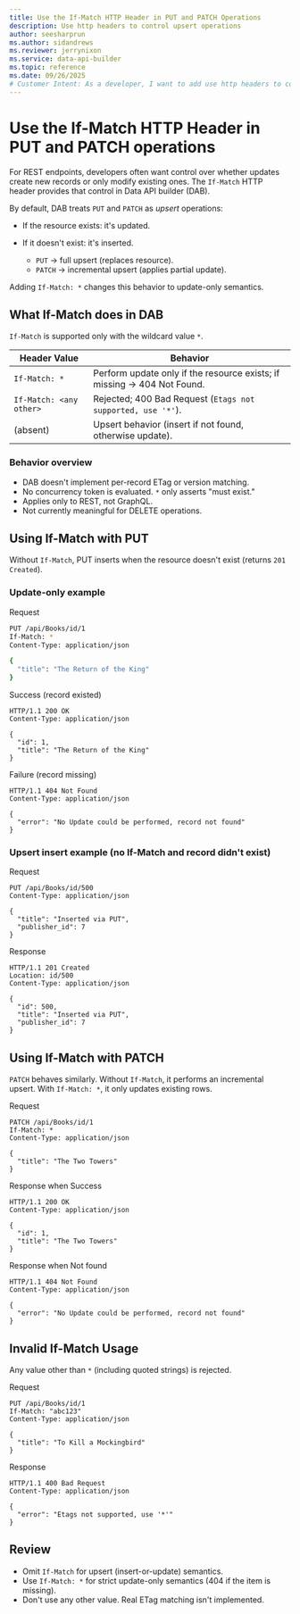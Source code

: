 ```yaml
---
title: Use the If-Match HTTP Header in PUT and PATCH Operations
description: Use http headers to control upsert operations
author: seesharprun
ms.author: sidandrews
ms.reviewer: jerrynixon
ms.service: data-api-builder
ms.topic: reference
ms.date: 09/26/2025
# Customer Intent: As a developer, I want to add use http headers to control PUT and PATCH operations.
---
```


# Use the If-Match HTTP Header in PUT and PATCH operations


For REST endpoints, developers often want control over whether updates create new records or only modify existing ones. The `If-Match` HTTP header provides that control in Data API builder (DAB).

By default, DAB treats `PUT` and `PATCH` as *upsert* operations:

* If the resource exists: it's updated.
* If it doesn't exist: it's inserted.

  * `PUT` → full upsert (replaces resource).
  * `PATCH` → incremental upsert (applies partial update).

Adding `If-Match: *` changes this behavior to update-only semantics.

## What If-Match does in DAB

`If-Match` is supported only with the wildcard value `*`.

| Header Value            | Behavior                                                                |
| ----------------------- | ----------------------------------------------------------------------- |
| `If-Match: *`           | Perform update only if the resource exists; if missing → 404 Not Found. |
| `If-Match: <any other>` | Rejected; 400 Bad Request (`Etags not supported, use '*'`).             |
| (absent)                | Upsert behavior (insert if not found, otherwise update).                |

### Behavior overview

* DAB doesn't implement per-record ETag or version matching.
* No concurrency token is evaluated. `*` only asserts "must exist."
* Applies only to REST, not GraphQL.
* Not currently meaningful for DELETE operations.

## Using If-Match with PUT

Without `If-Match`, PUT inserts when the resource doesn't exist (returns `201 Created`).

### Update-only example

Request

```sh
PUT /api/Books/id/1
If-Match: *
Content-Type: application/json

{
  "title": "The Return of the King"
}
```

Success (record existed)

```
HTTP/1.1 200 OK
Content-Type: application/json

{
  "id": 1,
  "title": "The Return of the King"
}
```

Failure (record missing)

```
HTTP/1.1 404 Not Found
Content-Type: application/json

{
  "error": "No Update could be performed, record not found"
}
```

### Upsert insert example (no If-Match and record didn't exist)

Request 

```
PUT /api/Books/id/500
Content-Type: application/json

{
  "title": "Inserted via PUT",
  "publisher_id": 7
}
```

Response

```
HTTP/1.1 201 Created
Location: id/500
Content-Type: application/json

{
  "id": 500,
  "title": "Inserted via PUT",
  "publisher_id": 7
}
```

## Using If-Match with PATCH

`PATCH` behaves similarly. Without `If-Match`, it performs an incremental upsert. With `If-Match: *`, it only updates existing rows.

Request

```
PATCH /api/Books/id/1
If-Match: *
Content-Type: application/json

{
  "title": "The Two Towers"
}
```

Response when Success

```
HTTP/1.1 200 OK
Content-Type: application/json

{
  "id": 1,
  "title": "The Two Towers"
}
```

Response when Not found

```
HTTP/1.1 404 Not Found
Content-Type: application/json

{
  "error": "No Update could be performed, record not found"
}
```

## Invalid If-Match Usage

Any value other than `*` (including quoted strings) is rejected.

Request

```
PUT /api/Books/id/1
If-Match: "abc123"
Content-Type: application/json

{
  "title": "To Kill a Mockingbird"
}
```

Response

```
HTTP/1.1 400 Bad Request
Content-Type: application/json

{
  "error": "Etags not supported, use '*'"
}
```

## Review

* Omit `If-Match` for upsert (insert-or-update) semantics.
* Use `If-Match: *` for strict update-only semantics (404 if the item is missing).
* Don't use any other value. Real ETag matching isn't implemented.
